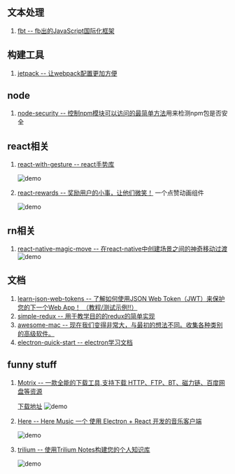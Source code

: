## 文本处理
1. [fbt -- fb出的JavaScript国际化框架](https://github.com/facebookincubator/fbt)
## 构建工具
1. [jetpack -- 让webpack配置更加方便](https://github.com/KidkArolis/jetpack)
## node
1. [node-security -- 控制npm模块可以访问的最简单方法](https://github.com/matthaywardwebdesign/node-security)用来检测npm包是否安全
## react相关
1. [react-with-gesture -- react手势库](https://github.com/drcmda/react-with-gesture)

    ![demo](https://camo.githubusercontent.com/44a780a48d96323e232c62e28060a694adeccc8e/68747470733a2f2f692e696d6775722e636f6d2f7467316d4e31462e676966)
2. [react-rewards -- 奖励用户的小事，让他们微笑！](https://github.com/thedevelobear/react-rewards) 一个点赞动画组件

    ![demo](https://github.com/thedevelobear/react-rewards/raw/master/react-rewards.gif)
## rn相关
1. [react-native-magic-move -- 在react-native中创建场景之间的神奇移动过渡](https://github.com/IjzerenHein/react-native-magic-move)
    ![demo](https://github.com/IjzerenHein/react-native-magic-move/raw/master/magicmove4.gif)
## 文档
1. [learn-json-web-tokens -- 了解如何使用JSON Web Token（JWT）来保护您的下一个Web App！ （教程/测试示例!!）](https://github.com/dwyl/learn-json-web-tokens)
2. [simple-redux -- 用于教学目的的redux的简单实现](https://github.com/eddyerburgh/simple-redux)
3. [awesome-mac -- 现在我们变得非常大，与最初的想法不同。收集各种类别的高级软件。](https://github.com/jaywcjlove/awesome-mac)
4. [electron-quick-start -- electron学习文档](https://github.com/electron/electron-quick-start)
## funny stuff
1. [Motrix -- 一款全能的下载工具,支持下载 HTTP、FTP、BT、磁力链、百度网盘等资源](https://github.com/agalwood/Motrix)

    [下载地址](https://motrix.app/)
    ![demo](https://motrix.app/images/app-task-list@2x.png)
2. [Here -- Here Music 一个 使用 Electron + React 开发的音乐客户端](https://github.com/caijinyc/Here)

    ![demo](https://github.com/caijinyc/Here/raw/master/docs/img/%E6%8E%A8%E8%8D%90%E5%88%97%E8%A1%A8.png)
3. [trilium -- 使用Trilium Notes构建您的个人知识库](https://github.com/zadam/trilium)

    ![demo](https://raw.githubusercontent.com/wiki/zadam/trilium/images/screenshot.png)